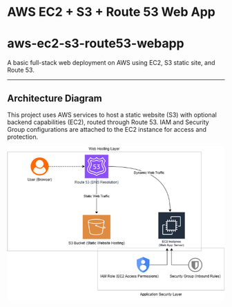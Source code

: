 # AWS EC2 + S3 + Route 53 Web App
# aws-ec2-s3-route53-webapp

A basic full-stack web deployment on AWS using EC2, S3 static site, and Route 53.

---

## Architecture Diagram

This project uses AWS services to host a static website (S3) with optional backend capabilities (EC2), routed through Route 53. IAM and Security Group configurations are attached to the EC2 instance for access and protection.

![AWS Architecture](architecture/aws-ec2-s3-route53.png)

